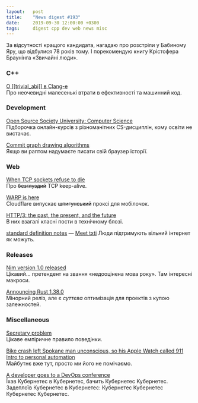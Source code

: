 ```yaml
---
layout:   post
title:    "News digest #193"
date:     2019-09-30 12:00:00 +0300
tags:     digest cpp dev web news misc
---
```


За відсутності кращого кандидата, нагадаю про розстріли у Бабиному Яру, що відбулися 78 років тому. І порекомендую книгу Крістофера Браунінга «Звичайні люди».

### C++

[О [[trivial_abi]] в Clang-е](https://habr.com/ru/post/468759/)<br/>
Про неочевидні малесенькі втрати в ефективності та машинний код.

### Development

[Open Source Society University: Computer Science](https://github.com/ossu/computer-science)<br/>
Підборочка онлайн-курсів з різноманітних CS-дисциплін, кому освіти не вистачає.

[Commit graph drawing algorithms](https://pvigier.github.io/2019/05/06/commit-graph-drawing-algorithms.html)<br/>
Якщо ви раптом надумаєте писати свій браузер історії.

### Web

[When TCP sockets refuse to die](https://idea.popcount.org/2019-09-20-when-tcp-sockets-refuse-to-die/)<br/>
Про ~~безглуздий~~ TCP keep-alive.

[WARP is here](https://blog.cloudflare.com/announcing-warp-plus/)<br/>
Cloudflare випускає ~~шпигунський~~ проксі для мобілочок.

[HTTP/3: the past, the present, and the future](https://blog.cloudflare.com/http3-the-past-present-and-future/)<br/>
В них взагалі класні пости в технічному блозі.

[standard definition notes](https://sdnotes.com/faq) — [Meet txti](http://txti.es/about)
Люди підтримують вільний інтернет як можуть.

### Releases

[Nim version 1.0 released](https://nim-lang.org//blog/2019/09/23/version-100-released.html)<br/>
Цікавий... претендент на звання «недооцінена мова року». Там інтересні макроси.

[Announcing Rust 1.38.0](https://blog.rust-lang.org/2019/09/26/Rust-1.38.0.html)<br/>
Мінорний реліз, але є _суттєва_ оптимізація для проектів з купою залежностей.

### Miscellaneous

[Secretary problem](https://en.wikipedia.org/wiki/Secretary_problem)<br/>
Цікаве емпіричне правило поведінки.

[Bike crash left Spokane man unconscious, so his Apple Watch called 911](https://www.seattletimes.com/seattle-news/bike-crash-left-spokane-man-unconscious-but-his-apple-watch-called-911/)<br/>
[Intro to personal automation](https://support.apple.com/guide/shortcuts/intro-to-personal-automation-apd690170742/ios)<br/>
Майбутнє вже тут, просто ми його не помічаємо.

[A developer goes to a DevOps conference](https://www.darkcoding.net/software/a-developer-goes-to-a-devops-conference/)<br/>
Їхав Кубернетес в Кубернетес, бачить Кубернетес Кубернетес. Задеплоїв Кубернетес в Кубернетес: Кубернетес Кубернетес Кубернетес Кубернетес.
